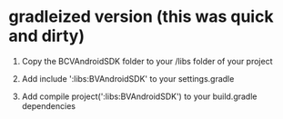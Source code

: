gradleized version (this was quick and dirty)
==================
1) Copy the BCVAndroidSDK folder to your /libs folder of your project

2) Add include ':libs:BVAndroidSDK' to your settings.gradle

3) Add compile project(':libs:BVAndroidSDK') to your build.gradle dependencies
 


